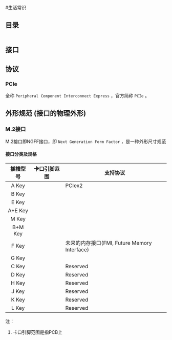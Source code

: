 #生活常识 

## 目录
```toc

```

## 接口





## 协议


### PCIe

全称 `Peripheral Component Interconnect Express` ，官方简称 `PCIe` 。


## 外形规范 (接口的物理外形)

### M.2接口

M.2接口即NGFF接口，即 `Next Generation Form Factor` ，是一种外形尺寸规范



#### 接口分类及规格

|  插槽型号   | 卡口引脚范围 | <center>支持协议</center>                 |
| :-----: | :----: | :------------------------------------ |
|  A Key  |        | PCIex2                                |
|  B Key  |        |                                       |
|  E Key  |        |                                       |
| A+E Key |        |                                       |
|  M Key  |        |                                       |
| B+M Key |        |                                       |
|  F Key  |        | 未来的内存接口(FMI, Future Memory Interface) |
|  G Key  |        |                                       |
|  C Key  |        | Reserved                              |
|  D Key  |        | Reserved                              |
|  H Key  |        | Reserved                              |
|  J Key  |        | Reserved                              |
|  K Key  |        | Reserved                              |
|  L Key  |        | Reserved                              |
注：
1. 卡口引脚范围是指PCB上
